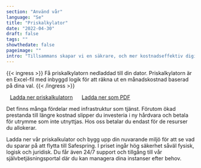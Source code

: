 ```yaml
---
section: "Använd vår"
language: "Se"
title: "Priskalkylator"
date: "2022-04-30"
draft: false
tags: ""
showthedate: false
pageimage: ""
intro: "Tillsammans skapar vi en säkrare, och mer kostnadseffektiv digital infrastruktur. "
---
```


{{< ingress >}}
Få priskalkylatorn nedladdad till din dator. Priskalkylatorn är en Excel-fil med inbyggd logik för att räkna ut en månadskostnad baserad på dina val.
{{< /ingress >}}


<a class="button" style="margin-right:20px;" href="/pricelist/SEK/safespring-price-list-sek.xlsx"><i class="fas fa-file-download" style="margin-right:10px;"></i> Ladda ner priskalkulatorn</a> <a id="text-button" href="/pricelist/SEK/safespring-price-list-sek.pdf">Ladda ner som PDF</a>

Det finns många fördelar med infrastruktur som tjänst. Förutom ökad prestanda till längre kostnad slipper du investeria i ny hårdvara och betala för utrymme som inte utnyttjas. Hos oss betalar du endast för de resurser du allokerar.

Ladda ner vår priskalkulator och bygg upp din nuvarande miljö för att se vad du sparar på att flytta till Safespring. I priset ingår hög säkerhet såväl fysisk, logisk och juridisk. Du får även 24/7 support och tillgång till vår självbetjäsningsportal där du kan managera dina instanser efter behov.
